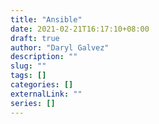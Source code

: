 ```yaml
---
title: "Ansible"
date: 2021-02-21T16:17:10+08:00
draft: true
author: "Daryl Galvez" 
description: ""
slug: "" 
tags: []
categories: []
externalLink: ""
series: []
---
```


